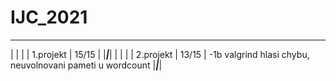 # IJC_2021

_________________________
|	  		    |			      |
| 1.projekt | 	15/15 	|
|___________|___________|
|			      |			      |
| 2.projekt	|	  13/15	  | -1b valgrind hlasi chybu, neuvolnovani pameti u wordcount
|___________|___________|


